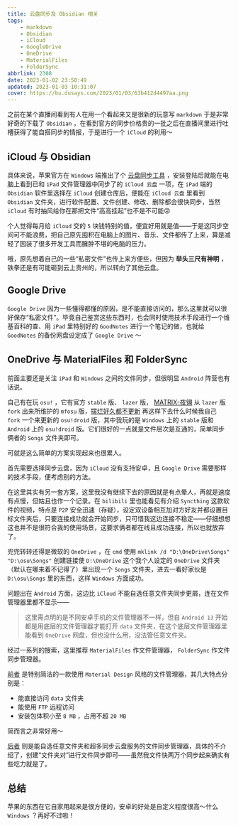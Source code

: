 ```yaml
---
title: 云盘同步及 Obsidian 相关
tags:
    - markdown
    - Obsidian
    - iCloud
    - GoogleDrive
    - OneDrive
    - MaterialFiles
    - FolderSync
abbrlink: 2308
date: 2023-01-02 23:58:49
updated: 2023-01-03 10:31:07
cover: https://bu.dusays.com/2023/01/03/63b412d4497aa.png
---
```


之前在某个直播间看到有人在用一个看起来又是很新的玩意写 `markdown` 于是非常好奇的下载了 `Obsidian` ，在看到官方的同步价格贵的一批之后在直播间里进行吐槽获得了能自搭同步的情报，于是进行一个 `iCloud` 的利用～

## iCloud 与 Obsidian

具体来说，苹果官方在 `Windows` 端推出了个 [云盘同步工具](https://www.microsoft.com/store/productId/9PKTQ5699M62) ，安装登陆后就能在电脑上看到已和 `iPad` 文件管理器中同步了的 `iCloud 云盘` 一项，在 `iPad` 端的 `Obsidian` 软件里选择在 `iCloud` 创建仓库后，便能在 `iCloud 云盘` 里看到 `Obsidian` 文件夹，进行软件配置、文件创建、修改、删除都会很快同步，当然 `iCloud` 有时抽风给你在那把文件“高高挂起”也不是不可能😡

个人觉得每月给 `iCloud` 交的 `5` 块钱特别的值，便宜好用就是值——于是这同步空间可不能浪费，把自己原先囤积在电脑上的图片、音乐、文件都传了上来，算是减轻了因装了很多开发工具而臃肿不堪的电脑的压力。

哦，原先想着自己的一些“私密文件”也传上来方便些，但因为 **举头三尺有神明** ，铁拳还是有可能砸到云上贵州的，所以转向了其他云盘。

## Google Drive

`Google Drive` 因为一些懂得都懂的原因，是不能直接访问的，那么这里就可以很好保存“私密文件”。毕竟自己鉴赏这些东西时，也会同时使用技术手段进行一个维基百科的查、用 `iPad` 里特别好的 `GoodNotes` 进行一个笔记的做，也就给 `GoodNotes` 的备份网盘设定成了 `Google Drive` ～

## OneDrive 与 MaterialFiles 和 FolderSync

前面主要还是关注 `iPad` 和 `Windows` 之间的文件同步，但很明显 `Android` 阵营也有话说。

自己有在玩 `osu!` ，它有官方 `stable` 版、 `lazer` 版， [MATRIX-夜翎](https://b23.tv/316jdI0) 从 `lazer` 版 `fork` 出来所维护的 `mfosu` 版，[摆烂好久都不更新](https://github.com/osudroid/osu-droid) 再这样下去什么时候我自己 `fork` 一个来更新的 `osu!droid` 版，其中我玩的是 `Windows` 上的 `stable` 版和 `Android` 上的 `osu!droid` 版。它们很好的一点就是文件层次是互通的，简单同步俩者的 `Songs` 文件夹即可。

可就是这么简单的方案实现起来也很累人。

首先需要选择同步云盘，因为 `iCloud` 没有支持安卓，且 `Google Drive` 需要那样的技术手段，便考虑别的方法。

在这里其实有另一套方案，这里我没有继续下去的原因就是有点晕人，再就是速度有点慢，但姑且也作一个记录。在 `bilibili` 里也能看见有介绍 `Syncthing` 这款软件的视频，特点是 `P2P` 安全迅速（存疑），设定双设备相互加对方好友并都设置目标文件夹后，只要连接成功就会开始同步，只可惜我这边连接不稳定——仔细想想这也并不是很符合我的使用场景，这要求俩者都在线且成功连接，所以也就放弃了。

兜兜转转还得是微软的 `OneDrive` ，在 `cmd` 使用 `mklink /d "D:\OneDrive\Songs" "D:\osu\Songs"` 创建链接使 `D:\OneDrive` 这个我个人设定的 `OneDrive` 文件夹（默认在哪来着不记得了）里出现一个 `Songs` 文件夹，进去一看好家伙是 `D:\osu\Songs` 里的东西，这样 `Windows` 方面成功。

问题出在 `Android` 方面，这边比 `iCloud` 不能自选任意文件夹同步更屑，连在文件管理器里都不显示——

> 这里需点明的是不同安卓手机的文件管理器不一样，但自 `Android 13`  开始都是用底层的文件管理器才能打开 `data` 文件夹，在这个底层文件管理器里能看到 `OneDrive` 网盘，但也没什么用，没法管任意文件夹。

经过一系列的搜索，这里推荐 `MaterialFiles` 作文件管理器， `FolderSync` 作文件同步管理器。

[前者](https://github.com/zhanghai/MaterialFiles) 是特别简洁的一款使用 `Material Design` 风格的文件管理器，其几大特点分别是：

- 能直接访问 `data` 文件夹
- 能使用 `FTP` 远程访问
- 安装包体积小至 `8 MB` ，占用不超 `20 MB`

简而言之非常好用～

[后者](https://play.google.com/store/apps/details?id=dk.tacit.android.foldersync.lite) 则是能自选任意文件夹和超多同步云盘服务的文件同步管理器，具体的不介绍了，创建“文件夹对”进行文件同步即可——虽然我文件快两万个同步起来确实有些吃力就是了。

## 总结

苹果的东西在它自家用起来是很方便的，安卓的好处是自定义程度很高～什么 `Windows` ？再好不过啦！
